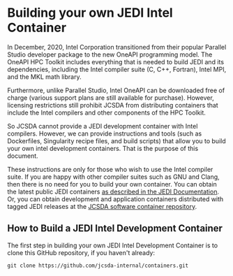 # Building your own JEDI Intel Container

In December, 2020, Intel Corporation transitioned from their popular Parallel Studio developer package to the new OneAPI programming model.  The OneAPI HPC Toolkit includes everything that is needed to build JEDI and its dependencies, including the Intel compiler suite (C, C++, Fortran), Intel MPI, and the MKL math library.

Furthermore, unlike Parallel Studio, Intel OneAPI can be downloaded free of charge (various support plans are still available for purchase).  However, licensing restrictions still prohibit JCSDA from distributing containers that include the Intel compilers and other components of the HPC Toolkit.

So JCSDA cannot provide a JEDI development container with Intel compilers.  However, we can provide instructions and tools (such as Dockerfiles, Singularity recipe files, and build scripts) that allow you to build your own intel development containers.  That is the purpose of this document.

These instructions are only for those who wish to use the Intel compiler suite.  If you are happy with other compiler suites such as GNU and Clang, then there is no need for you to build your own container.  You can obtain the latest public JEDI containers [as described in the JEDI Documentation](https://jointcenterforsatellitedataassimilation-jedi-docs.readthedocs-hosted.com/en/latest/using/jedi_environment/containers.html#available-containers).  Or, you can obtain development and application containers distributed with tagged JEDI releases at the [JCSDA software container repository](http://data.jcsda.org/pages/containers.html).

How to Build a JEDI Intel Development Container
-----------------------------------------------

The first step in building your own JEDI Intel Development Container is to clone this GitHub repository, if you haven't already:

```
git clone https://github.com/jcsda-internal/containers.git
```
